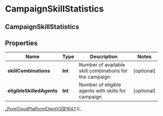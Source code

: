 # CampaignSkillStatistics

## CampaignSkillStatistics

## Properties

|Name | Type | Description | Notes|
|------------ | ------------- | ------------- | -------------|
| **skillCombinations** | **Int** | Number of available skill combinations for the campaign | [optional] |
| **eligibleSkilledAgents** | **Int** | Number of eligible agents with skills for campaign | [optional] |



_PureCloudPlatformClientV2@164.1.0_

